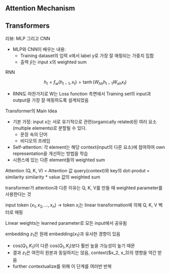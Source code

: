 ## Attention Mechanism

## Transformers

리뷰: MLP 그리고 CNN

- MLP와 CNN이 배우는 내용:
  - Training dataset의 입력 x에서 label y로 가장 잘 매핑되는 가중치 집합
  - 출력 $\hat y$는 input x의 weighted sum

RNN

$$
h_t = f_w(h_{t-1}, x_t) = \tanh(W_{hh}h_{t-1} W_{xh}x_t)
$$

- RNN도 마찬가지로 W는 Loss function 측면에서 Training set의 input과 output을 가장 잘 매핑하도록 설계되었음

Transformer의 Main Idea

- 기본 가정: input x는 서로 유기적으로 관련(organically related)된 여러 요소(multiple elements)로 분할될 수 있다.
  - 문장 속의 단어
  - 비디오의 프레임
- Self-attention: 각 element는 해당 context(input의 다른 요소)에 참여하여 own representation을 개선하는 방법을 학습
- 시퀀스에 있는 다른 element들의 weighted sum

Attention (Q, K, V) = Attention 값
query(context)와 key의 dot-produt = similarity
similarity \* value 값의 weighted sum

transformer가 attention과 다른 이유는 Q, K, V를 만들 때 weighted parameter를 사용한다는 것

input token $(x_1, x_2, ..., x_n)$ -> token $x_i$는 linear transformation에 의해 Q, K, V 벡터로 매핑

Linear weights는 learned parameter로 모든 input에서 공유됨

embedding $z_1$은 원래 embedding($x_1$)과 유사한 경향이 있음

- cos($Q_1, K_1$)이 다른 cos($Q_1, K_i$)보다 훨씬 높을 가능성이 높기 때문
- 결과 $z_1$은 여전히 원본과 동일하지는 않음, context($x_2, x_3)의 영향을 약간 받음
- further contextualize를 위해 이 단계를 여러번 반복
